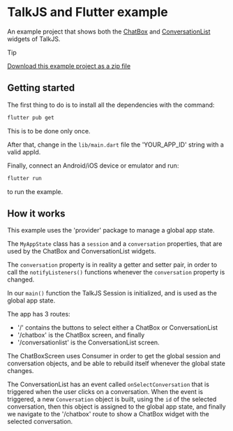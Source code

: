 # TalkJS and Flutter example

An example project that shows both the [ChatBox](https://talkjs.com/docs/Reference/Flutter_SDK/Widgets/Chatbox/) and [ConversationList](https://talkjs.com/docs/Reference/Flutter_SDK/Widgets/ConversationList/) widgets of TalkJS.

> [!TIP]
> [Download this example project as a zip file](https://github.com/talkjs/talkjs-examples/releases/latest/download/flutter_sdk.basic-example.zip)

## Getting started

The first thing to do is to install all the dependencies with the command:

```bash
flutter pub get
```

This is to be done only once.

After that, change in the `lib/main.dart` file the 'YOUR_APP_ID' string with a valid appId.

Finally, connect an Android/iOS device or emulator and run:

```bash
flutter run
```

to run the example.

## How it works

This example uses the 'provider' package to manage a global app state.

The `MyAppState` class has a `session` and a `conversation` properties, that are used by the ChatBox and ConversationList widgets.

The `conversation` property is in reality a getter and setter pair, in order to call the `notifyListeners()` functions whenever the `conversation` property is changed.

In our `main()` function the TalkJS Session is initialized, and is used as the global app state.

The app has 3 routes:
- '/' contains the buttons to select either a ChatBox or ConversationList
- '/chatbox' is the ChatBox screen, and finally
- '/conversationlist' is the ConversationList screen.

The ChatBoxScreen uses Consumer<MyAppState> in order to get the global session and conversation objects, and be able to rebuild itself whenever the global state changes.

The ConversationList has an event called `onSelectConversation` that is triggered when the user clicks on a conversation. When the event is triggered, a new `Conversation` object is built, using the `id` of the selected conversation, then this object is assigned to the global app state, and finally we navigate to the '/chatbox' route to show a ChatBox widget with the selected conversation.
